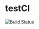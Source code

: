 # testCI



[![Build Status](https://travis-ci.org/FaritorKang/testCI.svg?branch=master)](https://travis-ci.org/FaritorKang/testCI)
